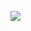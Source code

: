 <br>
<img src="https://github-readme-stats.vercel.app/api/top-langs/?username=erend0&theme=onedark&layout=compact">
<br>
